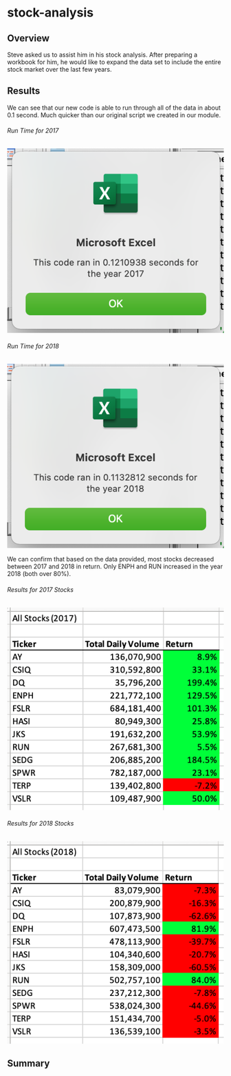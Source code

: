 # stock-analysis

## Overview
Steve asked us to assist him in his stock analysis. After preparing a workbook for him, he would like to expand the data set to include the entire stock market over the last few years.

## Results

We can see that our new code is able to run through all of the data in about 0.1 second. Much quicker than our original script we created in our module. 

###### Run Time for 2017
![alt text](Resources/2017.RunTime.png)

###### Run Time for 2018
![alt text](Resources/2018.RunTime.png)

We can confirm that based on the data provided, most stocks decreased between 2017 and 2018 in return. Only ENPH and RUN increased in the year 2018 (both over 80%).

###### Results for 2017 Stocks
![alt text](Resources/2017.Results.png)

###### Results for 2018 Stocks
![alt text](Resources/2018.Results.png)


## Summary
